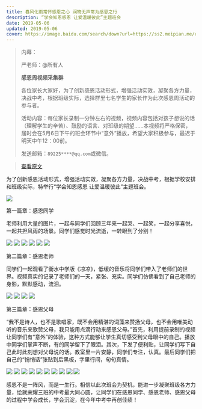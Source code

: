 ```yaml
---
title: 春风化雨常怀感恩之心 润物无声常为感恩之行
description: “学会知恩感恩 让爱温暖彼此”主题班会
date: 2019-05-06
updated: 2019-05-06
cover: https://image.baidu.com/search/down?url=https://ss2.meipian.me/users/16033976/7bc1adbdd3ac46c9ae54498f30b42a2f.jpg?imageView2/2/w/640/
---
```


> 内幕：
>
> 严老师：@所有人
> 
> **感恩周视频采集群**
> 
> 各位家长大家好，为了创新感恩活动形式，增强活动实效，凝聚各方力量，决战中考，根据班级实际，选择群里七名学生的家长作为此次感恩周活动的参与者。
>
> 活动内容：每位家长录制一分钟左右的视频，视频内容包括对孩子想说的话（理解学生的辛苦）、鼓励的语言、对班级的期望……本视频将严格保密，届时会在5月6日下午的班会环节中“意外”播放，希望大家积极参与，最迟于明天中午12：00前。
> 
> 发送邮箱：`89225****@qq.com`或微信。

> [查看原文](https://www.meipian.cn/23edptic)

为了创新感恩活动形式，增强活动实效，凝聚各方力量，决战中考，根据学校安排和班级实际，特举行“学会知恩感恩 让爱温暖彼此”主题班会。

![](https://image.baidu.com/search/down?url=https://ss2.meipian.me/users/16033976/2f99d3fbacea496f9466d781b7f58f13.jpg)

第一篇章：感恩同学

老师利用大量的图片，一起与同学们回顾三年来一起哭、一起笑，一起分享喜悦，一起共担风雨的场景。同学们感觉时光流逝，一转眼到了分别！

![](https://image.baidu.com/search/down?url=https://ss2.meipian.me/users/16033976/81a88443d6aa4445a3fcaa80cff2def4.jpg)
![](https://image.baidu.com/search/down?url=https://ss2.meipian.me/users/16033976/8391444e981940c6909832b4c3d67720.jpg)
![](https://image.baidu.com/search/down?url=https://ss2.meipian.me/users/16033976/d6cbe15349f84cd881e6ca2639e3d25f.jpg)
![](https://image.baidu.com/search/down?url=https://ss2.meipian.me/users/16033976/521c4c9995364789a13be90d1ce3d1a5.jpg)
![](https://image.baidu.com/search/down?url=https://ss2.meipian.me/users/16033976/59e5bfe21d3a43ec8c8f9973f38ea154.jpg)
![](https://image.baidu.com/search/down?url=https://ss2.meipian.me/users/16033976/e8fe6a4e778f4033b9a5b15a10743dff.jpg)

第二篇章：感恩老师

同学们一起观看了衡水中学版《凉凉》，低缓的音乐将同学们带入了老师们的世界。视频真实的记录了老师们的一天，紧张、充实。同学们仿佛看到了自己老师的身影，默默感动，流泪。

![](https://image.baidu.com/search/down?url=https://ss2.meipian.me/users/16033976/84dff5aa6aa743918f1be7a7d8cb4569.jpg)
![](https://image.baidu.com/search/down?url=https://ss2.meipian.me/users/16033976/c2c48b21ee654ebcb149edbd40cb2635.jpg)
![](https://image.baidu.com/search/down?url=https://ss2.meipian.me/users/16033976/b516cacf040f4b0fb66a6fe16675c358.jpg)
![](https://image.baidu.com/search/down?url=https://ss2.meipian.me/users/16033976/f57c967c715f4b7fada9afdcccb8714b.jpg)

第三篇章：感恩父母

“我不是诗人，也不是歌唱家，既不会用精湛的词藻来赞扬父母，也不会用唯美动听的音乐来歌赞父母，我只能用点滴行动来感恩父母。”首先，利用提前录制的视频让同学们有“意外”的体验，这种方式能够让学生真切感受到父母眼中的自己。播放中同学们掌声不断，有的同学留下了眼泪。其次，下发了便利贴，让同学们写下自己此时此刻想对父母说的话。教室里一片安静，同学们专注，认真。最后同学们把自己的“悄悄话”张贴到后黑板，字里行间，句句真情。

![](https://image.baidu.com/search/down?url=https://ss2.meipian.me/users/16033976/ebb4ec2654ab42429b275b0b1d7c99d2.jpg)
![](https://image.baidu.com/search/down?url=https://ss2.meipian.me/users/16033976/befd7a9c2f1f4ee2878c40f31056f19f.jpg)
![](https://image.baidu.com/search/down?url=https://ss2.meipian.me/users/16033976/e22228e30619417d96b199fcdb8bbea0.jpg)
![](https://image.baidu.com/search/down?url=https://ss2.meipian.me/users/16033976/184672dd4c10434aae6125401a124607.jpg)
![](https://image.baidu.com/search/down?url=https://ss2.meipian.me/users/16033976/a23ffc9b534a4d4f96d06b794ff2f898.jpg)
![](https://image.baidu.com/search/down?url=https://ss2.meipian.me/users/16033976/d509322e5bdc4089a2e98df793fe5204.jpg)
![](https://image.baidu.com/search/down?url=https://ss2.meipian.me/users/16033976/8a1480dee9364a16abfa455946de64a9.jpg)
![](https://image.baidu.com/search/down?url=https://ss2.meipian.me/users/16033976/5b931e041dad4a518bf432ed7f82b29f.jpg)
![](https://image.baidu.com/search/down?url=https://ss2.meipian.me/users/16033976/ab4c4a2f808a467fb944a2a13e386786.jpg)
![](https://image.baidu.com/search/down?url=https://ss2.meipian.me/users/16033976/7bc1adbdd3ac46c9ae54498f30b42a2f.jpg)

感恩不是一阵风，而是一生行。相信以此次班会为契机，能进一步凝聚班级各方力量，绘就荣耀三班的中考最大同心圆，让同学们在感恩同学、感恩老师、感恩父母的过程中学会成长，学会沉淀，在今年中考中再创佳绩！
